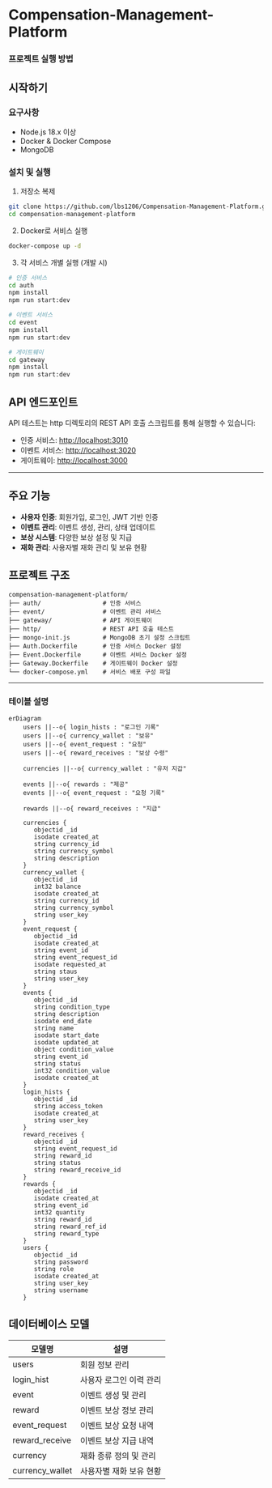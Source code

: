 # Compensation-Management-Platform

### 프로젝트 실행 방법
## 시작하기
### 요구사항
- Node.js 18.x 이상
- Docker & Docker Compose
- MongoDB

### 설치 및 실행
1. 저장소 복제
``` bash
git clone https://github.com/lbs1206/Compensation-Management-Platform.git
cd compensation-management-platform
```
2. Docker로 서비스 실행
``` bash
docker-compose up -d
```
3. 각 서비스 개별 실행 (개발 시)
``` bash
# 인증 서비스
cd auth
npm install
npm run start:dev

# 이벤트 서비스
cd event
npm install
npm run start:dev

# 게이트웨이
cd gateway
npm install
npm run start:dev
```
## API 엔드포인트
API 테스트는 http 디렉토리의 REST API 호출 스크립트를 통해 실행할 수 있습니다:
- 인증 서비스: [http://localhost:3010](http://localhost:3010)
- 이벤트 서비스: [http://localhost:3020](http://localhost:3020)
- 게이트웨이: [http://localhost:3000](http://localhost:3000)

---

## 주요 기능
- **사용자 인증**: 회원가입, 로그인, JWT 기반 인증
- **이벤트 관리**: 이벤트 생성, 관리, 상태 업데이트
- **보상 시스템**: 다양한 보상 설정 및 지급
- **재화 관리**: 사용자별 재화 관리 및 보유 현황

## 프로젝트 구조
``` 
compensation-management-platform/
├── auth/                 # 인증 서비스
├── event/                # 이벤트 관리 서비스
├── gateway/              # API 게이트웨이
├── http/                 # REST API 호출 테스트
├── mongo-init.js         # MongoDB 초기 설정 스크립트
├── Auth.Dockerfile       # 인증 서비스 Docker 설정
├── Event.Dockerfile      # 이벤트 서비스 Docker 설정
├── Gateway.Dockerfile    # 게이트웨이 Docker 설정
└── docker-compose.yml    # 서비스 배포 구성 파일
```



---
### 테이블 설명
```mermaid
erDiagram
    users ||--o{ login_hists : "로그인 기록"
    users ||--o{ currency_wallet : "보유"
    users ||--o{ event_request : "요청"
    users ||--o{ reward_receives : "보상 수령"

    currencies ||--o{ currency_wallet : "유저 지갑"

    events ||--o{ rewards : "제공"
    events ||--o{ event_request : "요청 기록"

    rewards ||--o{ reward_receives : "지급"

    currencies {
       objectid _id
       isodate created_at
       string currency_id
       string currency_symbol
       string description
    }
    currency_wallet {
       objectid _id
       int32 balance
       isodate created_at
       string currency_id
       string currency_symbol
       string user_key
    }
    event_request {
       objectid _id
       isodate created_at
       string event_id
       string event_request_id
       isodate requested_at
       string staus
       string user_key
    }
    events {
       objectid _id
       string condition_type
       string description
       isodate end_date
       string name
       isodate start_date
       isodate updated_at
       object condition_value
       string event_id
       string status
       int32 condition_value
       isodate created_at
    }
    login_hists {
       objectid _id
       string access_token
       isodate created_at
       string user_key
    }
    reward_receives {
       objectid _id
       string event_request_id
       string reward_id
       string status
       string reward_receive_id
    }
    rewards {
       objectid _id
       isodate created_at
       string event_id
       int32 quantity
       string reward_id
       string reward_ref_id
       string reward_type
    }
    users {
       objectid _id
       string password
       string role
       isodate created_at
       string user_key
       string username
    }
```

## 데이터베이스 모델

| 모델명 | 설명 |
|-------|------|
| users | 회원 정보 관리 |
| login_hist | 사용자 로그인 이력 관리 |
| event | 이벤트 생성 및 관리 |
| reward | 이벤트 보상 정보 관리 |
| event_request | 이벤트 보상 요청 내역 |
| reward_receive | 이벤트 보상 지급 내역 |
| currency | 재화 종류 정의 및 관리 |
| currency_wallet | 사용자별 재화 보유 현황 |



